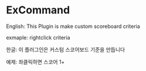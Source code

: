 # ExCommand
English:
This Plugin is make custom scoreboard criteria

exmaple: rightclick criteria


한글:
이 플러그인은 커스텀 스코어보드 기준을 만듭니다

예제: 좌클릭하면 스코어 1+

